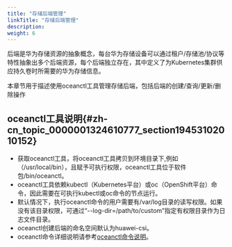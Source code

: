 ```yaml
---
title: "存储后端管理"
linkTitle: "存储后端管理"
description: 
weight: 6
---
```


后端是华为存储资源的抽象概念，每台华为存储设备可以通过租户/存储池/协议等特性抽象出多个后端资源，每个后端独立存在，其中定义了为Kubernetes集群供应持久卷时所需要的华为存储信息。

本章节用于描述使用oceanctl工具管理存储后端，包括后端的创建/查询/更新/删除操作

## oceanctl工具说明{#zh-cn_topic_0000001324610777_section19453102010152}

-   获取oceanctl工具，将oceanctl工具拷贝到环境目录下,例如（/usr/local/bin），且赋予可执行权限，oceanctl工具位于软件包/bin/oceanctl。
-   oceanctl工具依赖kubectl（Kubernetes平台）或oc（OpenShift平台）命令，因此需要在可执行kubectl或oc命令的节点运行。
-   默认情况下，执行oceanctl命令的用户需要有/var/log目录的读写权限。如果没有该目录权限，可通过“--log-dir=/path/to/custom”指定有权限目录作为日志文件目录。
-   oceanctl创建后端的命名空间默认为huawei-csi。
-   oceanctl命令详细说明请参考[oceanctl命令说明](/v4.5.0/storage-backend-management/description-of-oceanctl-commands)。




